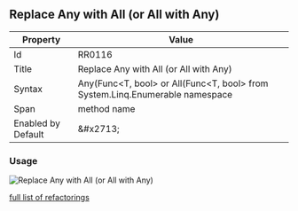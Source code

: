 ## Replace Any with All \(or All with Any\)

| Property | Value |
| -------- | ----- |
| Id | RR0116 |
| Title | Replace Any with All \(or All with Any\) |
| Syntax | Any\(Func\<T, bool\> or All\(Func\<T, bool\> from System\.Linq\.Enumerable namespace |
| Span | method name |
| Enabled by Default | &\#x2713; |

### Usage

![Replace Any with All \(or All with Any\)](../../images/refactorings/ReplaceAnyWithAllOrAllWithAny.png)

[full list of refactorings](Refactorings.md)